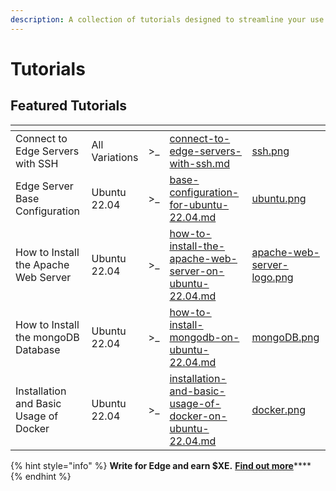 ```yaml
---
description: A collection of tutorials designed to streamline your use of Edge Servers.
---
```


# Tutorials

## Featured Tutorials

<table data-view="cards"><thead><tr><th></th><th></th><th></th><th data-hidden data-card-target data-type="content-ref"></th><th data-hidden data-card-cover data-type="files"></th></tr></thead><tbody><tr><td>Connect to Edge Servers with SSH</td><td>All Variations</td><td>>_</td><td><a href="connect-to-edge-servers-with-ssh.md">connect-to-edge-servers-with-ssh.md</a></td><td><a href="../../.gitbook/assets/ssh.png">ssh.png</a></td></tr><tr><td>Edge Server Base Configuration</td><td>Ubuntu 22.04</td><td>>_</td><td><a href="ubuntu/base-configuration-for-ubuntu-22.04.md">base-configuration-for-ubuntu-22.04.md</a></td><td><a href="../../.gitbook/assets/ubuntu.png">ubuntu.png</a></td></tr><tr><td>How to Install the Apache Web Server</td><td>Ubuntu 22.04</td><td>>_</td><td><a href="ubuntu/how-to-install-the-apache-web-server-on-ubuntu-22.04.md">how-to-install-the-apache-web-server-on-ubuntu-22.04.md</a></td><td><a href="../../.gitbook/assets/apache-web-server-logo.png">apache-web-server-logo.png</a></td></tr><tr><td>How to Install the mongoDB Database</td><td>Ubuntu 22.04</td><td>>_</td><td><a href="ubuntu/how-to-install-mongodb-on-ubuntu-22.04.md">how-to-install-mongodb-on-ubuntu-22.04.md</a></td><td><a href="../../.gitbook/assets/mongoDB.png">mongoDB.png</a></td></tr><tr><td>Installation and Basic Usage of Docker</td><td>Ubuntu 22.04</td><td>>_</td><td><a href="ubuntu/installation-and-basic-usage-of-docker-on-ubuntu-22.04.md">installation-and-basic-usage-of-docker-on-ubuntu-22.04.md</a></td><td><a href="../../.gitbook/assets/docker.png">docker.png</a></td></tr></tbody></table>

{% hint style="info" %}
**Write for Edge and earn $XE.** [**Find out more**](../../getting-started/write-for-edge.md)****
{% endhint %}
